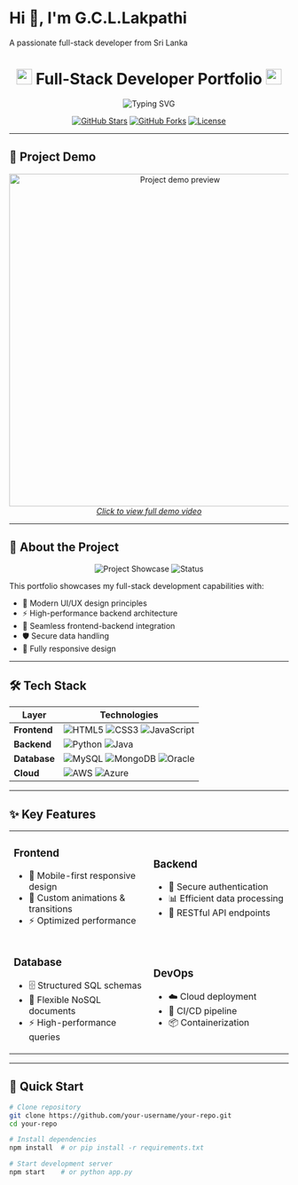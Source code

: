 <h1>Hi 👋, I'm G.C.L.Lakpathi</h1>
<p>A passionate full-stack developer from Sri Lanka</p>
<h1 align="center">
  <img src="https://media.giphy.com/media/hvRJCLFzcasrR4ia7z/giphy.gif" width="28"> 
  Full-Stack Developer Portfolio
  <img src="https://media.giphy.com/media/ln7z2eWriiQAllfVcn/giphy.gif" width="28">
</h1>

<p align="center">
  <img src="https://readme-typing-svg.demolab.com?font=Fira+Code&size=22&duration=4000&pause=1000&color=38BDD8&center=true&vCenter=true&width=435&lines=Hi+there!+I'm+a+Full-Stack+Developer+👨‍💻;Welcome+to+my+Portfolio+Showcase!" alt="Typing SVG" />
</p>

<div align="center">
  
  [![GitHub Stars](https://img.shields.io/github/stars/your-username/your-repo?style=for-the-badge&logo=github&color=ff69b4)](https://github.com/your-username/your-repo/stargazers)
  [![GitHub Forks](https://img.shields.io/github/forks/your-username/your-repo?style=for-the-badge&logo=github&color=4CC417)](https://github.com/your-username/your-repo/network/members)
  [![License](https://img.shields.io/badge/License-MIT-blue.svg?style=for-the-badge)](https://opensource.org/licenses/MIT)

</div>

---

## 🎥 Project Demo

<p align="center">
  <a href="https://youtu.be/your-demo-video" target="_blank">
    <img src="https://github.com/your-username/your-repo/assets/video_preview.gif" alt="Project demo preview" width="600"/>
    <br>
    <em>Click to view full demo video</em>
  </a>
</p>

---

## 🌟 About the Project

<div align="center">
  
  ![Project Showcase](https://img.shields.io/badge/Showcase-Portfolio-38BDD8?style=for-the-badge&logo=visual-studio-code&logoColor=white)
  ![Status](https://img.shields.io/badge/Status-Live-4CC417?style=for-the-badge)

</div>

This portfolio showcases my full-stack development capabilities with:

- 🎨 Modern UI/UX design principles
- ⚡ High-performance backend architecture
- 🔄 Seamless frontend-backend integration
- 🛡️ Secure data handling
- 📱 Fully responsive design

---

## 🛠️ Tech Stack

<div align="center">

| Layer        | Technologies                                                                                                                                                                                                                                                                 |
|--------------|------------------------------------------------------------------------------------------------------------------------------------------------------------------------------------------------------------------------------------------------------------------------------|
| **Frontend** | ![HTML5](https://img.shields.io/badge/HTML5-E34F26?style=for-the-badge&logo=html5&logoColor=white) ![CSS3](https://img.shields.io/badge/CSS3-1572B6?style=for-the-badge&logo=css3&logoColor=white) ![JavaScript](https://img.shields.io/badge/JavaScript-F7DF1E?style=for-the-badge&logo=javascript&logoColor=black) |
| **Backend**  | ![Python](https://img.shields.io/badge/Python-3776AB?style=for-the-badge&logo=python&logoColor=white) ![Java](https://img.shields.io/badge/Java-ED8B00?style=for-the-badge&logo=openjdk&logoColor=white)                                                                      |
| **Database** | ![MySQL](https://img.shields.io/badge/MySQL-005C84?style=for-the-badge&logo=mysql&logoColor=white) ![MongoDB](https://img.shields.io/badge/MongoDB-4EA94B?style=for-the-badge&logo=mongodb&logoColor=white) ![Oracle](https://img.shields.io/badge/Oracle-F80000?style=for-the-badge&logo=oracle&logoColor=white) |
| **Cloud**    | ![AWS](https://img.shields.io/badge/AWS-%23FF9900.svg?style=for-the-badge&logo=amazon-aws&logoColor=white) ![Azure](https://img.shields.io/badge/Azure-0089D6?style=for-the-badge&logo=microsoft-azure&logoColor=white)                                                       |

</div>

---

## ✨ Key Features

<div align="center">
  <table>
    <tr>
      <td width="50%">
        <h3>Frontend</h3>
        <ul>
          <li>📱 Mobile-first responsive design</li>
          <li>🎨 Custom animations & transitions</li>
          <li>⚡ Optimized performance</li>
        </ul>
      </td>
      <td width="50%">
        <h3>Backend</h3>
        <ul>
          <li>🔐 Secure authentication</li>
          <li>📊 Efficient data processing</li>
          <li>🔄 RESTful API endpoints</li>
        </ul>
      </td>
    </tr>
    <tr>
      <td width="50%">
        <h3>Database</h3>
        <ul>
          <li>🗄️ Structured SQL schemas</li>
          <li>📂 Flexible NoSQL documents</li>
          <li>⚡ High-performance queries</li>
        </ul>
      </td>
      <td width="50%">
        <h3>DevOps</h3>
        <ul>
          <li>☁️ Cloud deployment</li>
          <li>🔄 CI/CD pipeline</li>
          <li>📦 Containerization</li>
        </ul>
      </td>
    </tr>
  </table>
</div>

---

## 🚀 Quick Start

```bash
# Clone repository
git clone https://github.com/your-username/your-repo.git
cd your-repo

# Install dependencies
npm install  # or pip install -r requirements.txt

# Start development server
npm start    # or python app.py
